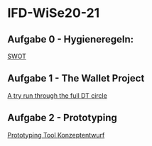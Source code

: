 # IFD-WiSe20-21
## Aufgabe 0 - Hygieneregeln:
<a href="https://klotkawa.github.io/IFD-WiSe20-21/Task0/SWOT.pdf"> SWOT </a>
## Aufgabe 1 - The Wallet Project
<a href="https://klotkawa.github.io/IFD-WiSe20-21/Task1/The Wallet Project.pdf"> A try run through the full DT circle </a>
## Aufgabe 2 - Prototyping
<a href="https://klotkawa.github.io/IFD-WiSe20-21/Task1/Prototyping Tool.txt"> Prototyping Tool </a>
<a href="https://klotkawa.github.io/IFD-WiSe20-21/Task1/Konzeptentwurf.pdf"> Konzeptentwurf </a>


